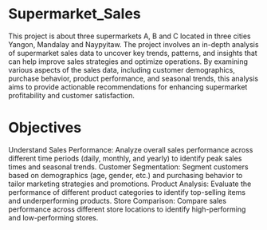 # Supermarket_Sales
This project is about three supermarkets A, B and C located in three cities Yangon, Mandalay and Naypyitaw. 
The project involves an in-depth analysis of supermarket sales data to uncover key trends, patterns, and insights that can help improve sales strategies and optimize operations. By examining various aspects of the sales data, including customer demographics, purchase behavior, product performance, and seasonal trends, this analysis aims to provide actionable recommendations for enhancing supermarket profitability and customer satisfaction.
# Objectives
Understand Sales Performance: Analyze overall sales performance across different time periods (daily, monthly, and yearly) to identify peak sales times and seasonal trends.
Customer Segmentation: Segment customers based on demographics (age, gender, etc.) and purchasing behavior to tailor marketing strategies and promotions.
Product Analysis: Evaluate the performance of different product categories to identify top-selling items and underperforming products.
Store Comparison: Compare sales performance across different store locations to identify high-performing and low-performing stores.
